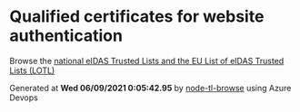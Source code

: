 # Qualified certificates for website authentication 
 Browse the [national eIDAS Trusted Lists and the EU List of eIDAS Trusted Lists (LOTL)](https://webgate.ec.europa.eu/tl-browser/#/) 
 
 
Generated at **Wed 06/09/2021  0:05:42.95** by [node-tl-browse](https://github.com/ymedlop/node-tl-browser) using Azure Devops 
